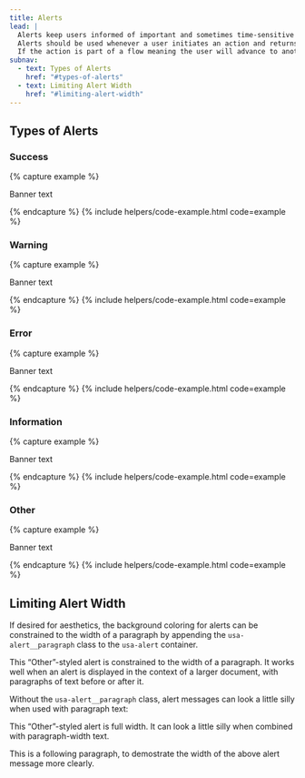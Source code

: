 ```yaml
---
title: Alerts
lead: |
  Alerts keep users informed of important and sometimes time-sensitive changes.
  Alerts should be used whenever a user initiates an action and returns to the same place once the action is complete or fails.
  If the action is part of a flow meaning the user will advance to another step or fail out a separate screen or view should be used to indicate success of failure.
subnav:
  - text: Types of Alerts
    href: "#types-of-alerts"
  - text: Limiting Alert Width
    href: "#limiting-alert-width"
---
```


## Types of Alerts

### Success

{% capture example %}
<div class="usa-alert usa-alert--success">
  <div class="usa-alert__body">
    <p class="usa-alert__text">Banner text</p>
  </div>
</div>
{% endcapture %}
{% include helpers/code-example.html code=example %}

### Warning

{% capture example %}
<div class="usa-alert usa-alert--warning">
  <div class="usa-alert__body">
    <p class="usa-alert__text">Banner text</p>
  </div>
</div>
{% endcapture %}
{% include helpers/code-example.html code=example %}

### Error

{% capture example %}
<div class="usa-alert usa-alert--error">
  <div class="usa-alert__body">
    <p class="usa-alert__text">Banner text</p>
  </div>
</div>
{% endcapture %}
{% include helpers/code-example.html code=example %}

### Information

{% capture example %}
<div class="usa-alert usa-alert--info">
  <div class="usa-alert__body">
    <p class="usa-alert__text">Banner text</p>
  </div>
</div>
{% endcapture %}
{% include helpers/code-example.html code=example %}

### Other

{% capture example %}
<div class="usa-alert usa-alert--other">
  <div class="usa-alert__body">
    <p class="usa-alert__text">Banner text</p>
  </div>
</div>
{% endcapture %}
{% include helpers/code-example.html code=example %}

## Limiting Alert Width

If desired for aesthetics, the background coloring for alerts can be constrained to the width of a paragraph by appending the `usa-alert__paragraph` class to the `usa-alert` container.

<div class="usa-alert usa-alert--other usa-alert__paragraph">
  <div class="usa-alert__body">
    <p class="usa-alert__text">This “Other”-styled alert is constrained to the width of a paragraph. It works well when an alert is displayed in the context of a larger document, with paragraphs of text before or after it.</p>
  </div>
</div>

Without the `usa-alert__paragraph` class, alert messages can look a little silly when used with paragraph text:

<div class="usa-alert usa-alert--other">
  <div class="usa-alert__body">
    <p class="usa-alert__text">This “Other”-styled alert is full width. It can look a little silly when combined with paragraph-width text.</p>
  </div>
</div>

This is a following paragraph, to demostrate the width of the above alert message more clearly.
